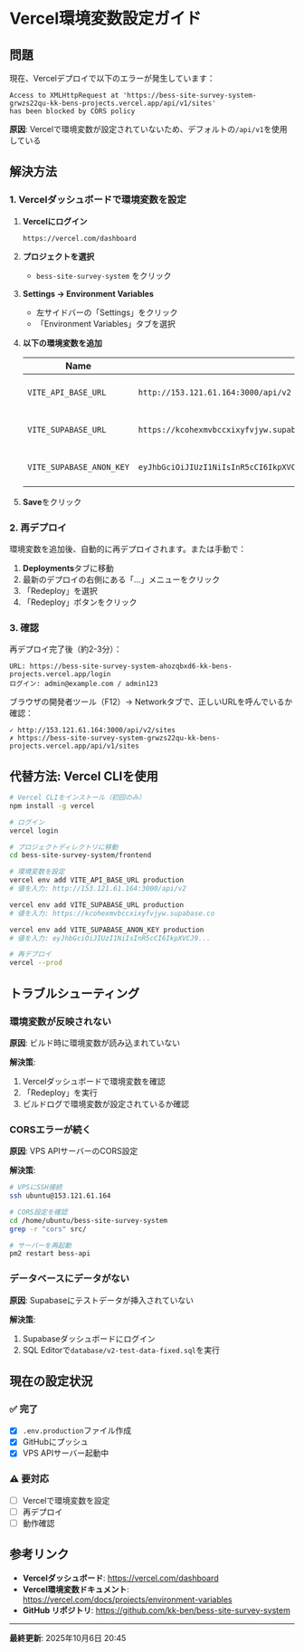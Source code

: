 # Vercel環境変数設定ガイド

## 問題

現在、Vercelデプロイで以下のエラーが発生しています：

```
Access to XMLHttpRequest at 'https://bess-site-survey-system-grwzs22qu-kk-bens-projects.vercel.app/api/v1/sites'
has been blocked by CORS policy
```

**原因**: Vercelで環境変数が設定されていないため、デフォルトの`/api/v1`を使用している

## 解決方法

### 1. Vercelダッシュボードで環境変数を設定

1. **Vercelにログイン**
   ```
   https://vercel.com/dashboard
   ```

2. **プロジェクトを選択**
   - `bess-site-survey-system` をクリック

3. **Settings → Environment Variables**
   - 左サイドバーの「Settings」をクリック
   - 「Environment Variables」タブを選択

4. **以下の環境変数を追加**

   | Name | Value | Environment |
   |------|-------|-------------|
   | `VITE_API_BASE_URL` | `http://153.121.61.164:3000/api/v2` | Production, Preview, Development |
   | `VITE_SUPABASE_URL` | `https://kcohexmvbccxixyfvjyw.supabase.co` | Production, Preview, Development |
   | `VITE_SUPABASE_ANON_KEY` | `eyJhbGciOiJIUzI1NiIsInR5cCI6IkpXVCJ9.eyJpc3MiOiJzdXBhYmFzZSIsInJlZiI6Imtjb2hleG12YmNjeGl4eWZ2anl3Iiwicm9sZSI6ImFub24iLCJpYXQiOjE3NTk1MTg0MDEsImV4cCI6MjA3NTA5NDQwMX0.KWt6AlZanxkgcvyqT8iCbomUVzdFGc5NZGOJzcg8k7k` | Production, Preview, Development |

5. **Save**をクリック

### 2. 再デプロイ

環境変数を追加後、自動的に再デプロイされます。または手動で：

1. **Deployments**タブに移動
2. 最新のデプロイの右側にある「...」メニューをクリック
3. 「Redeploy」を選択
4. 「Redeploy」ボタンをクリック

### 3. 確認

再デプロイ完了後（約2-3分）：

```
URL: https://bess-site-survey-system-ahozqbxd6-kk-bens-projects.vercel.app/login
ログイン: admin@example.com / admin123
```

ブラウザの開発者ツール（F12）→ Networkタブで、正しいURLを呼んでいるか確認：
```
✓ http://153.121.61.164:3000/api/v2/sites
✗ https://bess-site-survey-system-grwzs22qu-kk-bens-projects.vercel.app/api/v1/sites
```

## 代替方法: Vercel CLIを使用

```bash
# Vercel CLIをインストール（初回のみ）
npm install -g vercel

# ログイン
vercel login

# プロジェクトディレクトリに移動
cd bess-site-survey-system/frontend

# 環境変数を設定
vercel env add VITE_API_BASE_URL production
# 値を入力: http://153.121.61.164:3000/api/v2

vercel env add VITE_SUPABASE_URL production
# 値を入力: https://kcohexmvbccxixyfvjyw.supabase.co

vercel env add VITE_SUPABASE_ANON_KEY production
# 値を入力: eyJhbGciOiJIUzI1NiIsInR5cCI6IkpXVCJ9...

# 再デプロイ
vercel --prod
```

## トラブルシューティング

### 環境変数が反映されない

**原因**: ビルド時に環境変数が読み込まれていない

**解決策**:
1. Vercelダッシュボードで環境変数を確認
2. 「Redeploy」を実行
3. ビルドログで環境変数が設定されているか確認

### CORSエラーが続く

**原因**: VPS APIサーバーのCORS設定

**解決策**:
```bash
# VPSにSSH接続
ssh ubuntu@153.121.61.164

# CORS設定を確認
cd /home/ubuntu/bess-site-survey-system
grep -r "cors" src/

# サーバーを再起動
pm2 restart bess-api
```

### データベースにデータがない

**原因**: Supabaseにテストデータが挿入されていない

**解決策**:
1. Supabaseダッシュボードにログイン
2. SQL Editorで`database/v2-test-data-fixed.sql`を実行

## 現在の設定状況

### ✅ 完了
- [x] `.env.production`ファイル作成
- [x] GitHubにプッシュ
- [x] VPS APIサーバー起動中

### ⚠️ 要対応
- [ ] Vercelで環境変数を設定
- [ ] 再デプロイ
- [ ] 動作確認

## 参考リンク

- **Vercelダッシュボード**: https://vercel.com/dashboard
- **Vercel環境変数ドキュメント**: https://vercel.com/docs/projects/environment-variables
- **GitHub リポジトリ**: https://github.com/kk-ben/bess-site-survey-system

---

**最終更新**: 2025年10月6日 20:45
